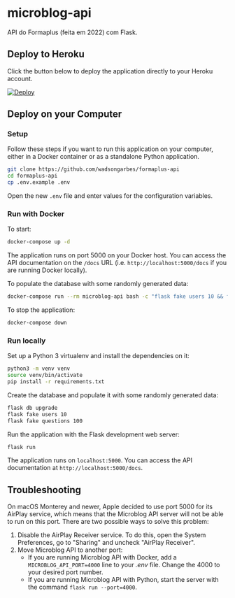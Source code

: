 # microblog-api

API do Formaplus (feita em 2022) com Flask.

## Deploy to Heroku

Click the button below to deploy the application directly to your Heroku
account.

[![Deploy](https://www.herokucdn.com/deploy/button.svg)](https://heroku.com/deploy?template=https://github.com/wadsongarbes/formaplus-api/)

## Deploy on your Computer

### Setup

Follow these steps if you want to run this application on your computer, either
in a Docker container or as a standalone Python application.

```bash
git clone https://github.com/wadsongarbes/formaplus-api
cd formaplus-api
cp .env.example .env
```

Open the new `.env` file and enter values for the configuration variables.

### Run with Docker

To start:

```bash
docker-compose up -d
```

The application runs on port 5000 on your Docker host. You can access the API
documentation on the `/docs` URL (i.e. `http://localhost:5000/docs` if you are
running Docker locally).

To populate the database with some randomly generated data:

```bash
docker-compose run --rm microblog-api bash -c "flask fake users 10 && flask fake questions 100"
```

To stop the application:

```bash
docker-compose down
```

### Run locally

Set up a Python 3 virtualenv and install the dependencies on it:

```bash
python3 -m venv venv
source venv/bin/activate
pip install -r requirements.txt
```

Create the database and populate it with some randomly generated data:

```bash
flask db upgrade
flask fake users 10
flask fake questions 100
```

Run the application with the Flask development web server:

```bash
flask run
```

The application runs on `localhost:5000`. You can access the API documentation
at `http://localhost:5000/docs`.

## Troubleshooting

On macOS Monterey and newer, Apple decided to use port 5000 for its AirPlay
service, which means that the Microblog API server will not be able to run on
this port. There are two possible ways to solve this problem:

1. Disable the AirPlay Receiver service. To do this, open the System
   Preferences, go to "Sharing" and uncheck "AirPlay Receiver".
2. Move Microblog API to another port:
   - If you are running Microblog API with Docker, add a
     `MICROBLOG_API_PORT=4000` line to your _.env_ file. Change the 4000 to your
     desired port number.
   - If you are running Microblog API with Python, start the server with the
     command `flask run --port=4000`.
